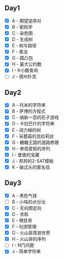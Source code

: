 ## Day1
- [X] A - 期望逆序对
- [X] B - 密码学
- [X] C - 染色图
- [X] D - 生成树
- [X] E - 树与路径
- [X] F - 乘法
- [X] G - 圆凸包
- [X] H - 最大公约数
- [X] I - K小数查询
- [ ] J - 德州扑克

## Day2
- [X] A - 托米的字符串
- [X] B - 萨博的方程式
- [X] C - 纳新一百的石子游戏
- [X] D - 卡拉巴什的字符串
- [X] E - 阔力梯的树
- [X] F - 采蘑菇的克拉莉丝
- [X] G - 糖糖王国的道路修建
- [X] H - 叁佰爱抠的序列
- [X] I - 堡堡的宝藏
- [X] J - 邦邦的2-SAT模板
- [X] K - 破忒头的匿名信

## Day3
- [X] A - 黑色气球
- [ ] B - 小吨的点分治
- [X] C - 无向图定向
- [X] D - 求和
- [X] E - 棋技哥
- [X] F - 社团管理
- [X] G - 火山哥周游世界
- [X] H - 火山哥的序列
- [ ] I - N门问题
- [X] J - 简单字符串
